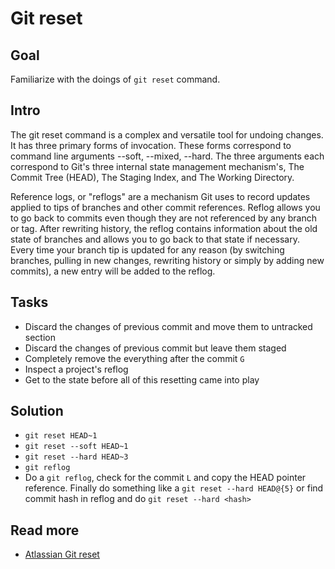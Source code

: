 Git reset
=========

Goal
----

Familiarize with the doings of `git reset` command.

Intro
-----

The git reset command is a complex and versatile tool for undoing changes. 
It has three primary forms of invocation. 
These forms correspond to command line arguments --soft, --mixed, --hard.
The three arguments each correspond to Git's three internal state management mechanism's,
The Commit Tree (HEAD), The Staging Index, and The Working Directory.

Reference logs, or "reflogs" are a mechanism Git uses to record updates applied to tips of branches and other commit references. 
Reflog allows you to go back to commits even though they are not referenced by any branch or tag. 
After rewriting history, the reflog contains information about the old state of branches and allows you to go back to that state if necessary. 
Every time your branch tip is updated for any reason (by switching branches, pulling in new changes,
rewriting history or simply by adding new commits), a new entry will be added to the reflog.

Tasks
-----

* Discard the changes of previous commit and move them to untracked section
* Discard the changes of previous commit but leave them staged
* Completely remove the everything after the commit `G`
* Inspect a project's reflog
* Get to the state before all of this resetting came into play

Solution
--------

* `git reset HEAD~1`
* `git reset --soft HEAD~1`
* `git reset --hard HEAD~3`
* `git reflog`
* Do a `git reflog`, check for the commit `L` and copy the HEAD pointer reference. Finally do something like a `git reset --hard HEAD@{5}` 
or find commit hash in reflog and do `git reset --hard <hash>`

Read more
---------
* [Atlassian Git reset](https://www.atlassian.com/git/tutorials/learn-undoing-changes-with-bitbucket#git-reset)
